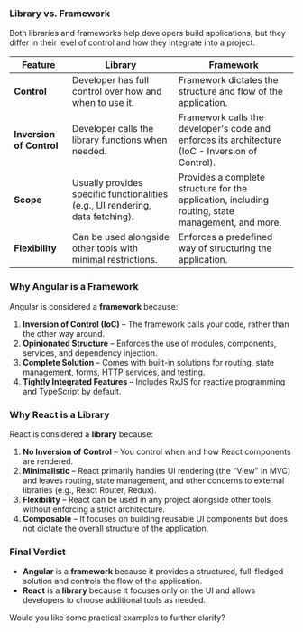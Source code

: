 ### **Library vs. Framework**
Both libraries and frameworks help developers build applications, but they differ in their level of control and how they integrate into a project.

| Feature         | Library | Framework |
|---------------|----------|-----------|
| **Control** | Developer has full control over how and when to use it. | Framework dictates the structure and flow of the application. |
| **Inversion of Control** | Developer calls the library functions when needed. | Framework calls the developer's code and enforces its architecture (IoC - Inversion of Control). |
| **Scope** | Usually provides specific functionalities (e.g., UI rendering, data fetching). | Provides a complete structure for the application, including routing, state management, and more. |
| **Flexibility** | Can be used alongside other tools with minimal restrictions. | Enforces a predefined way of structuring the application. |

### **Why Angular is a Framework**
Angular is considered a **framework** because:
1. **Inversion of Control (IoC)** – The framework calls your code, rather than the other way around.
2. **Opinionated Structure** – Enforces the use of modules, components, services, and dependency injection.
3. **Complete Solution** – Comes with built-in solutions for routing, state management, forms, HTTP services, and testing.
4. **Tightly Integrated Features** – Includes RxJS for reactive programming and TypeScript by default.

### **Why React is a Library**
React is considered a **library** because:
1. **No Inversion of Control** – You control when and how React components are rendered.
2. **Minimalistic** – React primarily handles UI rendering (the "View" in MVC) and leaves routing, state management, and other concerns to external libraries (e.g., React Router, Redux).
3. **Flexibility** – React can be used in any project alongside other tools without enforcing a strict architecture.
4. **Composable** – It focuses on building reusable UI components but does not dictate the overall structure of the application.

### **Final Verdict**
- **Angular** is a **framework** because it provides a structured, full-fledged solution and controls the flow of the application.
- **React** is a **library** because it focuses only on the UI and allows developers to choose additional tools as needed.

Would you like some practical examples to further clarify?